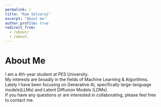 ```yaml
---
permalink: /
title: "Ram Selvaraj"
excerpt: "About me"
author_profile: true
redirect_from: 
  - /about/
  - /about.
---
```

About Me
======
  I am a 4th-year student at PES University. <br>
  My interests are broadly in the fields of Machine Learning & Algorithms. <br>
  Lately I have been focusing on Generative AI, specifically large-language models(LLMs) and Latent Diffusion Models (LDMs). <br>
  If you have any questions or are interested in collaborating, please feel free to contact me.

<!-- Education -->
<!-- ====== -->

<!-- * PES University - -->
<!--   * B.Tech in Computer Science & Engineering -->
<!--   * 2020-present -->

<!-- * Royale Concorde International School - -->
<!--   * 12th Grade - CBSE -->
<!--   * 2018-2020 -->

<!-- * CMR National Public School - -->
<!--   * 10th Grade - CBSE -->
<!--   * 2005-2018 -->

<!-- Experience -->
<!-- ------ -->
<!-- * Intern (Wipro) -->
<!--   * 06/2023 - 11/2023 -->

<!-- * Software Trainee (Logituit) -->
<!--   * 02/2024 - present -->

<!-- Awards -->
<!-- ------ -->
<!-- * IBMz Datathon - 1st Place -->
<!--   * Built an Emotion Classifier using Tensorflow, which was hosted and ran on the IBMz cloud platform. -->

<!-- * HackNight Open Source Hackathon - 3rd Place -->
<!--   * Open Source Hackathon, contributed to multiple repositories in varying tech stacks including Python, C and Javascript. -->
  
<!-- * MRD Scholarship Award - 6th Semester -->
<!--   * Awarded to the top 90 students in the department. -->

<!-- * Distinction Award - 5th Semester -->
<!--   * Awarded to the top 25% students in the department. -->
  

